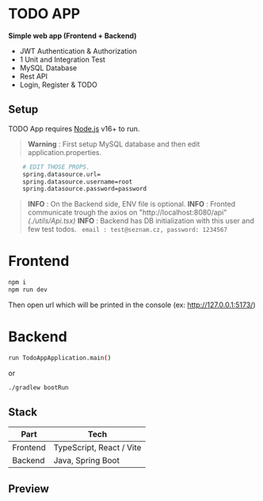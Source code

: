 
# TODO APP 
**Simple web app (Frontend + Backend)**
* JWT Authentication & Authorization
* 1 Unit and Integration Test
* MySQL Database
* Rest API
* Login, Register & TODO 

## Setup
TODO App requires [Node.js](https://nodejs.org/) v16+ to run.
> **Warning**  : First setup MySQL database and then edit application.properties. 
```sh 
	# EDIT THOSE PROPS.
	spring.datasource.url= 
	spring.datasource.username=root
	spring.datasource.password=password
```

>  **INFO**  : On the Backend side, ENV file is optional. 
>  **INFO**  : Fronted communicate trough the axios on "http://localhost:8080/api" *(./utils/Api.tsx)* 
> **INFO**  : Backend has DB initialization with this user and few test todos.
>  `` email : test@seznam.cz, password: 1234567``


# Frontend
```sh
npm i
npm run dev
```
Then open url which will be printed in the console (ex: http://127.0.0.1:5173/)

# Backend
```sh
run TodoAppApplication.main()
```
or
```sh
./gradlew bootRun
```
## Stack

| Part | Tech|
| ------ | ------ |
| Frontend| TypeScript, React / Vite |
| Backend| Java, Spring Boot |

## Preview
